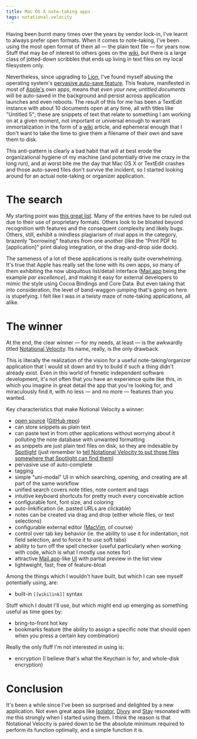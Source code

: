 ```yaml
---
title: Mac OS X note-taking apps
tags: notational.velocity
---
```


Having been burnt many times over the years by vendor lock-in, I've learnt to always prefer open formats. When it comes to note-taking, I've been using the most open format of them all — the plain text file — for years now. Stuff that may be of interest to others goes on the [wiki](/wiki/wiki), but there is a large class of jotted-down scribbles that ends up living in text files on my local filesystem only.

Nevertheless, since upgrading to [Lion](/wiki/Lion), I've found myself abusing the operating system's [pervasive auto-save feature](http://support.apple.com/kb/HT4753). This feature, manifested in most of [Apple's](/wiki/Apple%27s) own apps, means that *even your new, untitled documents* will be auto-saved in the background and persist across application launches and even reboots. The result of this for me has been a TextEdit instance with about 10 documents open at any time, all with titles like "Untitled 5"; these are snippets of text that relate to something I am working on at a given moment, not important or universal enough to warrant immortalization in the form of a [wiki](/wiki/wiki) article, and ephemeral enough that I don't want to take the time to give them a filename of their own and save them to disk.

This anti-pattern is clearly a bad habit that will at best erode the organizational hygiene of my machine (and potentially drive me crazy in the long run), and at worst bite me the day that Mac OS X or TextEdit crashes and those auto-saved files don't survive the incident, so I started looking around for an actual note-taking or organizer application.

# The search

My starting point was [this great list](http://mac.appstorm.net/roundups/office-roundups/15-notable-note-taking-apps-for-mac/). Many of the entries have to be ruled out due to their use of proprietary formats. Others look to be bloated beyond recognition with features and the consequent complexity and likely bugs. Others, still, exhibit a mindless plagiarism of rival apps in the category, brazenly "borrowing" features from one another (like the "Print PDF to \[application\]" print dialog integration, or the drag-and-drop side dock).

The sameness of a lot of these applications is really quite overwhelming. It's true that Apple has really set the tone with its own apps, so many of them exhibiting the now ubiquitous list/detail interface ([Mail.app](/wiki/Mail.app) being the example *par excellence*), and making it easy for external developers to mimic the style using Cocoa Bindings and Core Data. But even taking that into consideration, the level of band-waggon-jumping that's going on here is stupefying. I felt like I was in a twisty maze of note-taking applications, all alike.

# The winner

At the end, the clear winner — for my needs, at least — is the awkwardly titled [Notational Velocity](http://notational.net/). Its name, really, is the only drawback.

This is literally the realization of the vision for a useful note-taking/organizer application that I would sit down and try to build if such a thing didn't already exist. Even in this world of frenetic independent software development, it's not often that you have an experience quite like this, in which you imagine in great detail the app that you're looking for, and miraculously find it, with no less — and no more — features than you wanted.

Key characteristics that make Notional Velocity a winner:

-   [open source](/wiki/open_source) ([GitHub repo](https://github.com/scrod/nv))
-   can store snippets as plain text
-   can paste text in from other applications without worrying about it polluting the note database with unwanted formatting
-   as snippets are just plain text files on disk, so they are indexable by [Spotlight](/wiki/Spotlight) (just remember to [tell Notational Velocity to put those files somewhere that Spotlight can find them](http://charliepark.tumblr.com/post/321649657/ive-figured-out-a-way-to-get-notational-velocity))
-   pervasive use of auto-complete
-   tagging
-   simple "uni-modal" UI in which searching, opening, and creating are all part of the same workflow
-   unified search covers note titles, note content and tags
-   intuitive keyboard shortcuts for pretty much every conceivable action
-   configurable font, font size, and coloring
-   auto-linkification (ie. pasted URLs are clickable)
-   notes can be created via drag and drop (either whole files, or text selections)
-   configurable external editor ([MacVim](/wiki/MacVim), of course)
-   control over tab key behavior (ie. the ability to use it for indentation, not field selection, and to force it to use soft tabs)
-   ability to turn off the spell checker (useful particularly when working with code, which is what I mostly use notes for)
-   attractive [Mail.app](/wiki/Mail.app)-like [UI](/wiki/UI) with partial preview in the list view
-   lightweight, fast, free of feature-bloat

Among the things which I wouldn't have built, but which I can see myself potentially using, are:

-   built-in `[[wikilink]]` syntax

Stuff which I doubt I'll use, but which might end up emerging as something useful as time goes by:

-   bring-to-front hot key
-   bookmarks feature (the ability to assign a specific note that should open when you press a certain key combination)

Really the only fluff I'm not interested in using is:

-   encryption (I believe that's what the Keychain is for, and whole-disk encryption)

# Conclusion

It's been a while since I've been so surprised and delighted by a new application. Not even great apps like [Isolator](/wiki/Isolator), [Divvy](/wiki/Divvy) and [Stay](/wiki/Stay) resonated with me this strongly when I started using them. I think the reason is that Notational Velocity is pared down to be the absolute minimum required to perform its function optimally, and a simple function it is.
